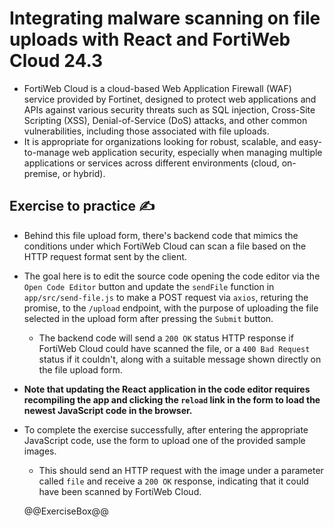 # Integrating malware scanning on file uploads with React and FortiWeb Cloud 24.3

* FortiWeb Cloud is a cloud-based Web Application Firewall (WAF) service provided by Fortinet, designed to protect web applications and APIs against various security threats such as SQL injection, Cross-Site Scripting (XSS), Denial-of-Service (DoS) attacks, and other common vulnerabilities, including those associated with file uploads.
* It is appropriate for organizations looking for robust, scalable, and easy-to-manage web application security, especially when managing multiple applications or services across different environments (cloud, on-premise, or hybrid).

## Exercise to practice :writing_hand:

* Behind this file upload form, there's backend code that mimics the conditions under which FortiWeb Cloud can scan a file based on the HTTP request format sent by the client.
* The goal here is to edit the source code opening the code editor via the `Open Code Editor` button and update the `sendFile` function in `app/src/send-file.js` to make a POST request via `axios`, returing the promise, to the `/upload` endpoint, with the purpose of uploading the file selected in the upload form after pressing the `Submit` button.
  * The backend code will send a `200 OK` status HTTP response if FortiWeb Cloud could have scanned the file, or a `400 Bad Request` status if it couldn't, along with a suitable message shown directly on the file upload form.
* **Note that updating the React application in the code editor requires recompiling the app and clicking the `reload` link in the form to load the newest JavaScript code in the browser.**
* To complete the exercise successfully, after entering the appropriate JavaScript code, use the form to upload one of the provided sample images.
  * This should send an HTTP request with the image under a parameter called `file` and receive a `200 OK` response, indicating that it could have been scanned by FortiWeb Cloud.

  @@ExerciseBox@@
